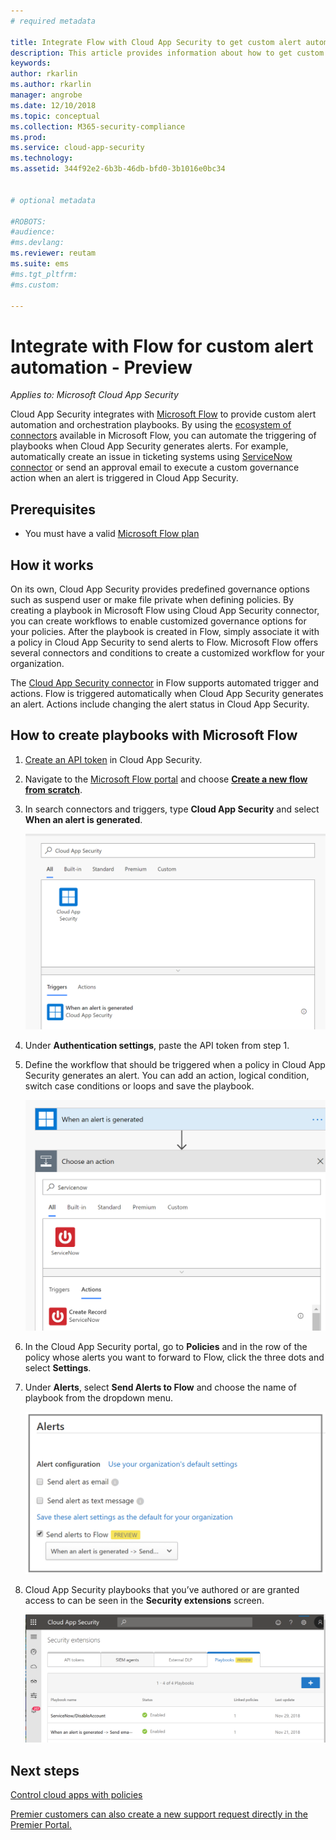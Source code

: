 ```yaml
---
# required metadata

title: Integrate Flow with Cloud App Security to get custom alert automation
description: This article provides information about how to get custom alert automation by integrating Flow with Cloud App Security.
keywords:
author: rkarlin
ms.author: rkarlin
manager: angrobe
ms.date: 12/10/2018
ms.topic: conceptual
ms.collection: M365-security-compliance
ms.prod:
ms.service: cloud-app-security
ms.technology:
ms.assetid: 344f92e2-6b3b-46db-bfd0-3b1016e0bc34


# optional metadata

#ROBOTS:
#audience:
#ms.devlang:
ms.reviewer: reutam
ms.suite: ems
#ms.tgt_pltfrm:
#ms.custom:

---
```


# Integrate with Flow for custom alert automation - Preview

*Applies to: Microsoft Cloud App Security*

Cloud App Security integrates with [Microsoft Flow](https://docs.microsoft.com/flow/getting-started) to provide custom alert automation and orchestration playbooks. By using the [ecosystem of connectors](https://docs.microsoft.com/connectors/) available in Microsoft Flow, you can automate the triggering of playbooks when Cloud App Security generates alerts. For example, automatically create an issue in ticketing systems using [ServiceNow connector](https://docs.microsoft.com/connectors/service-now/) or send an approval email to execute a custom governance action when an alert is triggered in Cloud App Security.  

## Prerequisites 

 - You must have a valid [Microsoft Flow plan](https://flow.microsoft.com/en-us/pricing)

## How it works

On its own, Cloud App Security provides predefined governance options such as suspend user or make file private when defining policies. By creating a playbook in Microsoft Flow using Cloud App Security connector, you can create workflows to enable customized governance options for your policies. After the playbook is created in Flow, simply associate it with a policy in Cloud App Security to send alerts to Flow. Microsoft Flow offers several connectors and conditions to create a customized workflow for your organization. 

The [Cloud App Security connector](https://docs.microsoft.com/connectors/cloudappsecurity/) in Flow supports automated trigger and actions. Flow is triggered automatically when Cloud App Security generates an alert. Actions include changing the alert status in Cloud App Security. 

## How to create playbooks with Microsoft Flow

1. [Create an API token](api-tokens.md) in Cloud App Security. 

2. Navigate to the [Microsoft Flow portal](https://flow.microsoft.com) and choose [**Create a new flow from scratch**](https://docs.microsoft.com/flow/get-started-logic-flow). 

3. In search connectors and triggers, type **Cloud App Security** and select **When an alert is generated**.

   ![Flow when alert is generated](./media/flow-when-alert.png)

4. Under **Authentication settings**, paste the API token from step 1. 

5. Define the workflow that should be triggered when a policy in Cloud App Security generates an alert. You can add an action, logical condition, switch case conditions or loops and save the playbook. 

   ![Flow workflow](./media/flow-workflow.png)

6. In the Cloud App Security portal, go to **Policies** and in the row of the policy whose alerts you want to forward to Flow, click the three dots and select **Settings**. 
7. Under **Alerts**, select **Send Alerts to Flow** and choose the name of playbook from the dropdown menu.  

   ![Enable Flow in Cloud App Security portal](./media/flow-mcas-config.png)

8. Cloud App Security playbooks that you’ve authored or are granted access to can be seen in the **Security extensions** screen. 

  
   ![view playbooks in Cloud App Security](./media/flow-extensions.png)
 
 

## Next steps 
[Control cloud apps with policies](control-cloud-apps-with-policies.md)   

[Premier customers can also create a new support request directly in the Premier Portal.](https://premier.microsoft.com/)  
